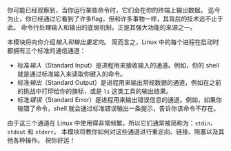 你可能已经观察到，当你运行某些命令时，它们会在你的终端上输出数据。
迄今为止，你已经通过它看到了许多flag，但和许多事物一样，其背后的技术远不止于此。
命令行处理输入和输出的底层机制，正是其强大功能的来源之一。

本模块将向你介绍*输入和输出重定向*。
简而言之，Linux 中的每个进程在启动时都拥有三个标准的通信通道：

-   标准*输入*（Standard Input）是进程用来接收输入的通道。例如，你的 shell 就是通过标准输入来读取你键入的命令。
-   标准*输出*（Standard Output）是进程用来输出常规数据的通道，例如在之前的挑战中打印给你的旗标，或是 `ls` 这类工具的输出结果。
-   标准*错误*（Standard Error）是进程用来输出错误信息的通道。例如，如果你输错了命令，shell 就会通过标准错误输出一条提示，告诉你该命令不存在。

由于这三个通道在 Linux 中使用得非常频繁，所以它们通常被简称为：`stdin`、`stdout` 和 `stderr`。
本模块将教你如何对这些通道进行重定向、链接、阻塞以及其他各种操作。
祝你好运！
